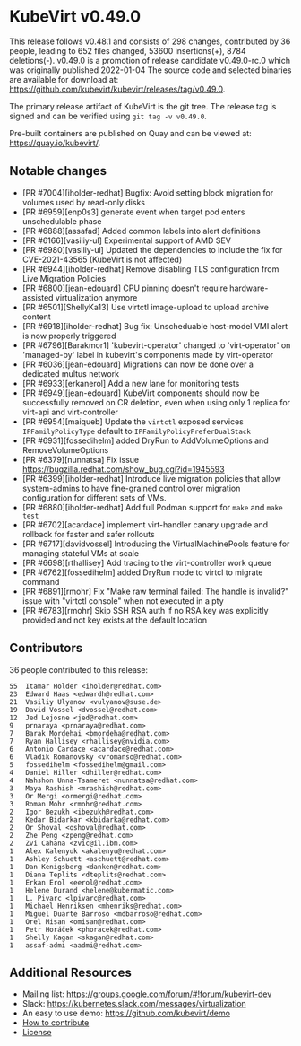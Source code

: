 KubeVirt v0.49.0
================

This release follows v0.48.1 and consists of 298 changes, contributed by 36 people, leading to 652 files changed, 53600 insertions(+), 8784 deletions(-).
v0.49.0 is a promotion of release candidate v0.49.0-rc.0 which was originally published 2022-01-04
The source code and selected binaries are available for download at: https://github.com/kubevirt/kubevirt/releases/tag/v0.49.0.

The primary release artifact of KubeVirt is the git tree. The release tag is
signed and can be verified using `git tag -v v0.49.0`.

Pre-built containers are published on Quay and can be viewed at: <https://quay.io/kubevirt/>.

Notable changes
---------------

- [PR #7004][iholder-redhat] Bugfix: Avoid setting block migration for volumes used by read-only disks
- [PR #6959][enp0s3] generate event when target pod enters unschedulable phase
- [PR #6888][assafad] Added common labels into alert definitions
- [PR #6166][vasiliy-ul] Experimental support of AMD SEV
- [PR #6980][vasiliy-ul] Updated the dependencies to include the fix for CVE-2021-43565 (KubeVirt is not affected)
- [PR #6944][iholder-redhat] Remove disabling TLS configuration from Live Migration Policies
- [PR #6800][jean-edouard] CPU pinning doesn't require hardware-assisted virtualization anymore
- [PR #6501][ShellyKa13] Use virtctl image-upload to upload archive content
- [PR #6918][iholder-redhat] Bug fix: Unscheduable host-model VMI alert is now properly triggered
- [PR #6796][Barakmor1] 'kubevirt-operator' changed to 'virt-operator' on 'managed-by' label in kubevirt's components made by virt-operator
- [PR #6036][jean-edouard] Migrations can now be done over a dedicated multus network
- [PR #6933][erkanerol] Add a new lane for monitoring tests
- [PR #6949][jean-edouard] KubeVirt components should now be successfully removed on CR deletion, even when using only 1 replica for virt-api and virt-controller
- [PR #6954][maiqueb] Update the `virtctl` exposed services `IPFamilyPolicyType` default to `IPFamilyPolicyPreferDualStack`
- [PR #6931][fossedihelm] added DryRun to AddVolumeOptions and RemoveVolumeOptions
- [PR #6379][nunnatsa] Fix issue https://bugzilla.redhat.com/show_bug.cgi?id=1945593
- [PR #6399][iholder-redhat] Introduce live migration policies that allow system-admins to have fine-grained control over migration configuration for different sets of VMs.
- [PR #6880][iholder-redhat] Add full Podman support for `make` and `make test`
- [PR #6702][acardace] implement virt-handler canary upgrade and rollback for faster and safer rollouts
- [PR #6717][davidvossel] Introducing the VirtualMachinePools feature for managing stateful VMs at scale
- [PR #6698][rthallisey] Add tracing to the virt-controller work queue
- [PR #6762][fossedihelm] added DryRun mode to virtcl to migrate command
- [PR #6891][rmohr] Fix "Make raw terminal failed: The handle is invalid?" issue with "virtctl console" when not executed in a pty
- [PR #6783][rmohr] Skip SSH RSA auth if no RSA key was explicitly provided and not key exists at the default location

Contributors
------------
36 people contributed to this release:

```
55	Itamar Holder <iholder@redhat.com>
23	Edward Haas <edwardh@redhat.com>
21	Vasiliy Ulyanov <vulyanov@suse.de>
19	David Vossel <dvossel@redhat.com>
12	Jed Lejosne <jed@redhat.com>
9	prnaraya <prnaraya@redhat.com>
7	Barak Mordehai <bmordeha@redhat.com>
7	Ryan Hallisey <rhallisey@nvidia.com>
6	Antonio Cardace <acardace@redhat.com>
6	Vladik Romanovsky <vromanso@redhat.com>
5	fossedihelm <fossedihelm@gmail.com>
4	Daniel Hiller <dhiller@redhat.com>
4	Nahshon Unna-Tsameret <nunnatsa@redhat.com>
3	Maya Rashish <mrashish@redhat.com>
3	Or Mergi <ormergi@redhat.com>
3	Roman Mohr <rmohr@redhat.com>
2	Igor Bezukh <ibezukh@redhat.com>
2	Kedar Bidarkar <kbidarka@redhat.com>
2	Or Shoval <oshoval@redhat.com>
2	Zhe Peng <zpeng@redhat.com>
2	Zvi Cahana <zvic@il.ibm.com>
1	Alex Kalenyuk <akalenyu@redhat.com>
1	Ashley Schuett <aschuett@redhat.com>
1	Dan Kenigsberg <danken@redhat.com>
1	Diana Teplits <dteplits@redhat.com>
1	Erkan Erol <eerol@redhat.com>
1	Helene Durand <helene@kubermatic.com>
1	L. Pivarc <lpivarc@redhat.com>
1	Michael Henriksen <mhenriks@redhat.com>
1	Miguel Duarte Barroso <mdbarroso@redhat.com>
1	Orel Misan <omisan@redhat.com>
1	Petr Horáček <phoracek@redhat.com>
1	Shelly Kagan <skagan@redhat.com>
1	assaf-admi <aadmi@redhat.com>
```

Additional Resources
--------------------

- Mailing list: <https://groups.google.com/forum/#!forum/kubevirt-dev>
- Slack: <https://kubernetes.slack.com/messages/virtualization>
- An easy to use demo: <https://github.com/kubevirt/demo>
- [How to contribute][contributing]
- [License][license]

[contributing]: https://github.com/kubevirt/kubevirt/blob/main/CONTRIBUTING.md
[license]: https://github.com/kubevirt/kubevirt/blob/main/LICENSE
